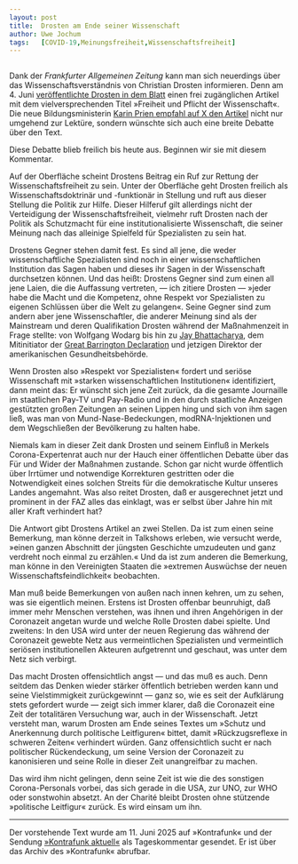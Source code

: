 ```yaml
---
layout:	post
title:	Drosten am Ende seiner Wissenschaft
author:	Uwe Jochum
tags:   [COVID-19,Meinungsfreiheit,Wissenschaftsfreiheit]
---
```


<img
src="https://vg02.met.vgwort.de/na/bb14b5e4885e4cc1b3234d240b815d4c"
width="1" height="1" alt="">

Dank der *Frankfurter Allgemeinen Zeitung* kann man sich
neuerdings über das Wissenschaftsverständnis von Christian
Drosten informieren. Denn am 4.&nbsp;Juni [veröffentlichte
Drosten in dem
Blatt](https://zeitung.faz.net/faz/geisteswissenschaften/2025-06-04/c0547b482767ef2d242a7a4bab1a8897/?GEPC=s9)
einen frei zugänglichen Artikel mit dem vielversprechenden Titel
»Freiheit und Pflicht der Wissenschaft«. Die neue
Bildungsministerin [Karin Prien empfahl auf X den
Artikel](https://x.com/PrienKarin/status/1930888458278470064)
nicht nur umgehend zur Lektüre, sondern wünschte sich auch eine
breite Debatte über den Text.

Diese Debatte blieb freilich bis heute aus. Beginnen wir sie mit
diesem Kommentar.

Auf der Oberfläche scheint Drostens Beitrag ein Ruf zur Rettung
der Wissenschaftsfreiheit zu sein. Unter der Oberfläche geht
Drosten freilich als Wissenschaftsdoktrinär und -funktionär in
Stellung und ruft aus dieser Stellung die Politik zur
Hilfe. Dieser Hilferuf gilt allerdings nicht der Verteidigung der
Wissenschaftsfreiheit, vielmehr ruft Drosten nach der Politik als
Schutzmacht für eine institutionalisierte Wissenschaft, die
seiner Meinung nach das alleinige Spielfeld für Spezialisten zu
sein hat.

Drostens Gegner stehen damit fest. Es sind all jene, die weder
wissenschaftliche Spezialisten sind noch in einer
wissenschaftlichen Institution das Sagen haben und dieses ihr
Sagen in der Wissenschaft durchsetzen können. Und das heißt:
Drostens Gegner sind zum einen all jene Laien, die die Auffassung
vertreten, — ich zitiere Drosten — »jeder habe die Macht und die
Kompetenz, ohne Respekt vor Spezialisten zu eigenen Schlüssen
über die Welt zu gelangen«. Seine Gegner sind zum andern aber
jene Wissenschaftler, die anderer Meinung sind als der Mainstream
und deren Qualifikation Drosten während der Maßnahmenzeit in
Frage stellte: von Wolfgang Wodarg bis hin zu [Jay
Bhattacharya](https://de.wikipedia.org/wiki/Jay_Bhattacharya),
dem Mitinitiator der [Great Barrington
Declaration](https://gbdeclaration.org/) und jetzigen Direktor
der amerikanischen Gesundheitsbehörde.

Wenn Drosten also »Respekt vor Spezialisten« fordert und seriöse
Wissenschaft mit »starken wissenschaftlichen Institutionen«
identifiziert, dann meint das: Er wünscht sich jene Zeit zurück,
da die gesamte Journaille im staatlichen Pay-TV und Pay-Radio und
in den durch staatliche Anzeigen gestützten großen Zeitungen an
seinen Lippen hing und sich von ihm sagen ließ, was man von
Mund-Nase-Bedeckungen, modRNA-Injektionen und dem Wegschließen
der Bevölkerung zu halten habe.

Niemals kam in dieser Zeit dank Drosten und seinem Einfluß in
Merkels Corona-Expertenrat auch nur der Hauch einer öffentlichen
Debatte über das Für und Wider der Maßnahmen zustande. Schon gar
nicht wurde öffentlich über Irrtümer und notwendige Korrekturen
gestritten oder die Notwendigkeit eines solchen Streits für die
demokratische Kultur unseres Landes angemahnt. Was also reitet
Drosten, daß er ausgerechnet jetzt und prominent in der FAZ alles
das einklagt, was er selbst über Jahre hin mit aller Kraft
verhindert hat?

Die Antwort gibt Drostens Artikel an zwei Stellen. Da ist zum
einen seine Bemerkung, man könne derzeit in Talkshows erleben,
wie versucht werde, »einen ganzen Abschnitt der jüngsten
Geschichte umzudeuten und ganz verdreht noch einmal zu erzählen.«
Und da ist zum anderen die Bemerkung, man könne in den
Vereinigten Staaten die »extremen Auswüchse der neuen
Wissenschaftsfeindlichkeit« beobachten.

Man muß beide Bemerkungen von außen nach innen kehren, um zu
sehen, was sie eigentlich meinen. Erstens ist Drosten offenbar
beunruhigt, daß immer mehr Menschen verstehen, was ihnen und
ihren Angehörigen in der Coronazeit angetan wurde und welche
Rolle Drosten dabei spielte. Und zweitens: In den USA wird unter
der neuen Regierung das während der Coronazeit gewebte Netz aus
vermeintlichen Spezialisten und vermeintlich seriösen
institutionellen Akteuren aufgetrennt und geschaut, was unter dem
Netz sich verbirgt.

Das macht Drosten offensichtlich angst — und das muß es
auch. Denn seitdem das Denken wieder stärker öffentlich betrieben
werden kann und seine Vielstimmigkeit zurückgewinnt — ganz so,
wie es seit der Aufklärung stets gefordert wurde — zeigt sich
immer klarer, daß die Coronazeit eine Zeit der totalitären
Versuchung war, auch in der Wissenschaft. Jetzt versteht man,
warum Drosten am Ende seines Textes um »Schutz und Anerkennung
durch politische Leitfiguren« bittet, damit »Rückzugsreflexe in
schweren Zeiten« verhindert würden. Ganz offensichtlich sucht er
nach politischer Rückendeckung, um seine Version der Coronazeit
zu kanonisieren und seine Rolle in dieser Zeit unangreifbar zu
machen.

Das wird ihm nicht gelingen, denn seine Zeit ist wie die des
sonstigen Corona-Personals vorbei, das sich gerade in die USA,
zur UNO, zur WHO oder sonstwohin absetzt.  An der Charité bleibt
Drosten ohne stützende »politische Leitfigur« zurück. Es wird
einsam um ihn.

---

Der vorstehende Text wurde am 11.&nbsp;Juni 2025 auf »Kontrafunk«
und der Sendung [»Kontrafunk
aktuell«](https://kontrafunk.radio/de/sendung-nachhoeren/politik-und-zeitgeschehen/kontrafunk-aktuell/kontrafunk-aktuell-vom-11-juni-2025)
als Tageskommentar gesendet. Er ist über das Archiv des
»Kontrafunk« abrufbar.
